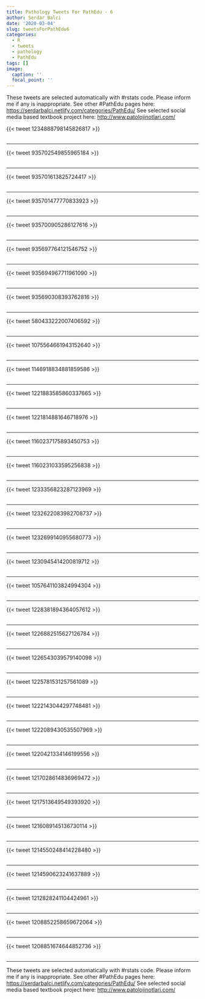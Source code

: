 ```yaml
---
title: Pathology Tweets For PathEdu - 6
author: Serdar Balci
date: '2020-03-04'
slug: tweetsForPathEdu6
categories:
  - R
  - tweets
  - pathology
  - PathEdu
tags: []
image:
  caption: ''
  focal_point: ''
---
```



These tweets are selected automatically with #rstats code. Please inform me if any is inappropriate.
See other #PathEdu pages here: https://serdarbalci.netlify.com/categories/PathEdu/ 
See selected social media based textbook project here: http://www.patolojinotlari.com/

{{< tweet 1234888798145826817 >}}
<br>
<br>
<hr>
{{< tweet 935702549855965184 >}}
<br>
<br>
<hr>
{{< tweet 935701613825724417 >}}
<br>
<br>
<hr>
{{< tweet 935701477770833923 >}}
<br>
<br>
<hr>
{{< tweet 935700905286127616 >}}
<br>
<br>
<hr>
{{< tweet 935697764121546752 >}}
<br>
<br>
<hr>
{{< tweet 935694967711961090 >}}
<br>
<br>
<hr>
{{< tweet 935690308393762816 >}}
<br>
<br>
<hr>
{{< tweet 580433222007406592 >}}
<br>
<br>
<hr>
{{< tweet 1075564661943152640 >}}
<br>
<br>
<hr>
{{< tweet 1146918834881859586 >}}
<br>
<br>
<hr>
{{< tweet 1221883585860337665 >}}
<br>
<br>
<hr>
{{< tweet 1221814881646718976 >}}
<br>
<br>
<hr>
{{< tweet 1160237175893450753 >}}
<br>
<br>
<hr>
{{< tweet 1160231033595256838 >}}
<br>
<br>
<hr>
{{< tweet 1233356823287123969 >}}
<br>
<br>
<hr>
{{< tweet 1232622083982708737 >}}
<br>
<br>
<hr>
{{< tweet 1232699140955680773 >}}
<br>
<br>
<hr>
{{< tweet 1230945414200819712 >}}
<br>
<br>
<hr>
{{< tweet 1057641103824994304 >}}
<br>
<br>
<hr>
{{< tweet 1228381894364057612 >}}
<br>
<br>
<hr>
{{< tweet 1226882515627126784 >}}
<br>
<br>
<hr>
{{< tweet 1226543039579140098 >}}
<br>
<br>
<hr>
{{< tweet 1225781531257561089 >}}
<br>
<br>
<hr>
{{< tweet 1222143044297748481 >}}
<br>
<br>
<hr>
{{< tweet 1222089430535507969 >}}
<br>
<br>
<hr>
{{< tweet 1220421334146199556 >}}
<br>
<br>
<hr>
{{< tweet 1217028614836969472 >}}
<br>
<br>
<hr>
{{< tweet 1217513649549393920 >}}
<br>
<br>
<hr>
{{< tweet 1216089145136730114 >}}
<br>
<br>
<hr>
{{< tweet 1214550248414228480 >}}
<br>
<br>
<hr>
{{< tweet 1214590623241637889 >}}
<br>
<br>
<hr>
{{< tweet 1212828241104424961 >}}
<br>
<br>
<hr>
{{< tweet 1208852258659672064 >}}
<br>
<br>
<hr>
{{< tweet 1208851674644852736 >}}
<br>
<br>
<hr>


These tweets are selected automatically with #rstats code. Please inform me if any is inappropriate.
See other #PathEdu pages here: https://serdarbalci.netlify.com/categories/PathEdu/ 
See selected social media based textbook project here: http://www.patolojinotlari.com/

